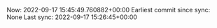 Now: 2022-09-17 15:45:49.760882+00:00 Earliest commit since sync: None Last sync: 2022-09-17 15:26:45+00:00
